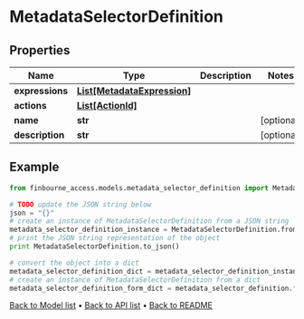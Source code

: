 # MetadataSelectorDefinition


## Properties
Name | Type | Description | Notes
------------ | ------------- | ------------- | -------------
**expressions** | [**List[MetadataExpression]**](MetadataExpression.md) |  | 
**actions** | [**List[ActionId]**](ActionId.md) |  | 
**name** | **str** |  | [optional] 
**description** | **str** |  | [optional] 

## Example

```python
from finbourne_access.models.metadata_selector_definition import MetadataSelectorDefinition

# TODO update the JSON string below
json = "{}"
# create an instance of MetadataSelectorDefinition from a JSON string
metadata_selector_definition_instance = MetadataSelectorDefinition.from_json(json)
# print the JSON string representation of the object
print MetadataSelectorDefinition.to_json()

# convert the object into a dict
metadata_selector_definition_dict = metadata_selector_definition_instance.to_dict()
# create an instance of MetadataSelectorDefinition from a dict
metadata_selector_definition_form_dict = metadata_selector_definition.from_dict(metadata_selector_definition_dict)
```
[Back to Model list](../README.md#documentation-for-models) &#8226; [Back to API list](../README.md#documentation-for-api-endpoints) &#8226; [Back to README](../README.md)


